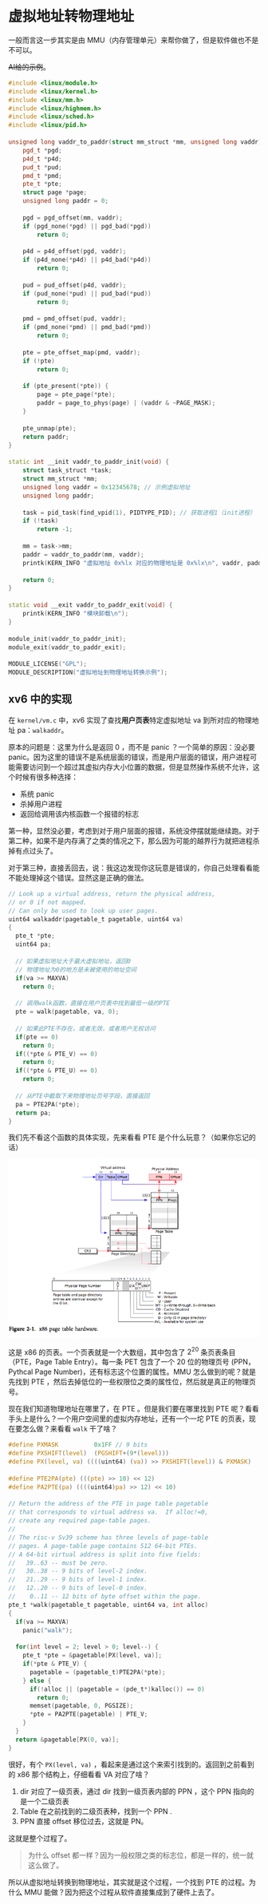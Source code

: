 # 虚拟地址转物理地址

一般而言这一步其实是由 MMU（内存管理单元）来帮你做了，但是软件做也不是不可以。

~~AI给的示例~~。

```c++
#include <linux/module.h>
#include <linux/kernel.h>
#include <linux/mm.h>
#include <linux/highmem.h>
#include <linux/sched.h>
#include <linux/pid.h>

unsigned long vaddr_to_paddr(struct mm_struct *mm, unsigned long vaddr) {
    pgd_t *pgd;
    p4d_t *p4d;
    pud_t *pud;
    pmd_t *pmd;
    pte_t *pte;
    struct page *page;
    unsigned long paddr = 0;

    pgd = pgd_offset(mm, vaddr);
    if (pgd_none(*pgd) || pgd_bad(*pgd))
        return 0;

    p4d = p4d_offset(pgd, vaddr);
    if (p4d_none(*p4d) || p4d_bad(*p4d))
        return 0;

    pud = pud_offset(p4d, vaddr);
    if (pud_none(*pud) || pud_bad(*pud))
        return 0;

    pmd = pmd_offset(pud, vaddr);
    if (pmd_none(*pmd) || pmd_bad(*pmd))
        return 0;

    pte = pte_offset_map(pmd, vaddr);
    if (!pte)
        return 0;

    if (pte_present(*pte)) {
        page = pte_page(*pte);
        paddr = page_to_phys(page) | (vaddr & ~PAGE_MASK);
    }

    pte_unmap(pte);
    return paddr;
}

static int __init vaddr_to_paddr_init(void) {
    struct task_struct *task;
    struct mm_struct *mm;
    unsigned long vaddr = 0x12345678; // 示例虚拟地址
    unsigned long paddr;

    task = pid_task(find_vpid(1), PIDTYPE_PID); // 获取进程1（init进程）
    if (!task)
        return -1;

    mm = task->mm;
    paddr = vaddr_to_paddr(mm, vaddr);
    printk(KERN_INFO "虚拟地址 0x%lx 对应的物理地址是 0x%lx\n", vaddr, paddr);

    return 0;
}

static void __exit vaddr_to_paddr_exit(void) {
    printk(KERN_INFO "模块卸载\n");
}

module_init(vaddr_to_paddr_init);
module_exit(vaddr_to_paddr_exit);

MODULE_LICENSE("GPL");
MODULE_DESCRIPTION("虚拟地址到物理地址转换示例");
```

## xv6 中的实现

在 `kernel/vm.c` 中，xv6 实现了查找**用户页表**特定虚拟地址 va 到所对应的物理地址 pa：`walkaddr`。

原本的问题是：这里为什么是返回 0 ，而不是 panic ？一个简单的原因：没必要 panic。因为这里的错误不是系统层面的错误，而是用户层面的错误，用户进程可能需要访问到一个超过其虚拟内存大小位置的数据，但是显然操作系统不允许，这个时候有很多种选择：

- 系统 panic
- 杀掉用户进程
- 返回给调用该内核函数一个报错的标志

第一种，显然没必要，考虑到对于用户层面的报错，系统没停摆就能继续跑。对于第二种，如果不是内存满了之类的情况之下，那么因为可能的越界行为就把进程杀掉有点过头了。

对于第三种，直接丢回去，说：我这边发现你这玩意是错误的，你自己处理看看能不能处理掉这个错误。显然这是正确的做法。

```c
// Look up a virtual address, return the physical address,
// or 0 if not mapped.
// Can only be used to look up user pages.
uint64 walkaddr(pagetable_t pagetable, uint64 va)
{
  pte_t *pte;
  uint64 pa;

  // 如果虚拟地址大于最大虚拟地址，返回0
  // 物理地址为0的地方是未被使用的地址空间
  if(va >= MAXVA)
    return 0;

  // 调用walk函数，直接在用户页表中找到最低一级的PTE
  pte = walk(pagetable, va, 0);

  // 如果此PTE不存在，或者无效，或者用户无权访问
  if(pte == 0)
    return 0;
  if((*pte & PTE_V) == 0)
    return 0;
  if((*pte & PTE_U) == 0)
    return 0;

  // 从PTE中截取下来物理地址页号字段，直接返回
  pa = PTE2PA(*pte);
  return pa;
}
```

我们先不看这个函数的具体实现，先来看看 PTE 是个什么玩意？（如果你忘记的话）

![x86 PTE](../../Assets/Image/OperatingSystem/x86-pte.png)

这是 x86 的页表。一个页表就是一个大数组，其中包含了 $2^20$ 条页表条目（PTE，Page Table Entry）。每一条 PET 包含了一个 20 位的物理页号 (PPN，Pythcal Page Number)，还有标志这个位置的属性。MMU 怎么做到的呢？就是先找到 PTE ，然后去掉低位的一些权限位之类的属性位，然后就是真正的物理页号。

现在我们知道物理地址在哪里了，在 PTE 。但是我们要在哪里找到 PTE 呢？看看手头上是什么？一个用户空间里的虚拟内存地址，还有一个一坨 PTE 的页表，现在要怎么做？来看看 `walk` 干了啥？

```c
#define PXMASK          0x1FF // 9 bits
#define PXSHIFT(level)  (PGSHIFT+(9*(level)))
#define PX(level, va) ((((uint64) (va)) >> PXSHIFT(level)) & PXMASK)

#define PTE2PA(pte) (((pte) >> 10) << 12)
#define PA2PTE(pa) ((((uint64)pa) >> 12) << 10)

// Return the address of the PTE in page table pagetable
// that corresponds to virtual address va.  If alloc!=0,
// create any required page-table pages.
//
// The risc-v Sv39 scheme has three levels of page-table
// pages. A page-table page contains 512 64-bit PTEs.
// A 64-bit virtual address is split into five fields:
//   39..63 -- must be zero.
//   30..38 -- 9 bits of level-2 index.
//   21..29 -- 9 bits of level-1 index.
//   12..20 -- 9 bits of level-0 index.
//    0..11 -- 12 bits of byte offset within the page.
pte_t *walk(pagetable_t pagetable, uint64 va, int alloc)
{
  if(va >= MAXVA)
    panic("walk");

  for(int level = 2; level > 0; level--) {
    pte_t *pte = &pagetable[PX(level, va)];
    if(*pte & PTE_V) {
      pagetable = (pagetable_t)PTE2PA(*pte);
    } else {
      if(!alloc || (pagetable = (pde_t*)kalloc()) == 0)
        return 0;
      memset(pagetable, 0, PGSIZE);
      *pte = PA2PTE(pagetable) | PTE_V;
    }
  }
  return &pagetable[PX(0, va)];
}
```

很好，有个 `PX(level, va)` ，看起来是通过这个来索引找到的。返回到之前看到的 x86 那个结构上，仔细看看 VA 对应了啥？

1. dir 对应了一级页表，通过 dir 找到一级页表内部的 PPN ，这个 PPN 指向的是一个二级页表
2. Table 在之前找到的二级页表种，找到一个 PPN .
3. PPN 直接 offset 移位过去，这就是 PN。

这就是整个过程了。

> 为什么 offset 都一样？因为一般权限之类的标志位，都是一样的，统一就这么做了。

所以从虚拟地址转换到物理地址，其实就是这个过程，一个找到 PTE 的过程。为什么 MMU 能做？因为把这个过程从软件直接集成到了硬件上去了。
